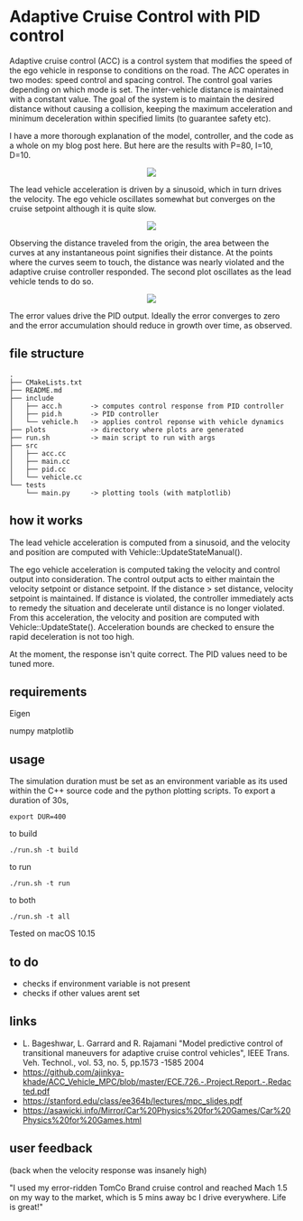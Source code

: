 # Adaptive Cruise Control with PID control
 
Adaptive cruise control (ACC) is a control system that modifies the speed of the ego vehicle in response to conditions on the road. The ACC operates in two modes: speed control and spacing control. The control goal varies depending on which mode is set. The inter-vehicle distance is maintained with a constant value. The goal of the system is to maintain the desired distance without causing a collision, keeping the maximum acceleration and minimum deceleration within specified limits (to guarantee safety etc).

I have a more thorough explanation of the model, controller, and the code as a whole on my blog post here. But here are the results with P=80, I=10, D=10.


<p align="center"><img src="https://raw.githubusercontent.com/onlycase/adaptive-cruise-control/master/plots/vel-acc-responses.png"/></p>

The lead vehicle acceleration is driven by a sinusoid, which in turn drives the velocity. The ego vehicle oscillates somewhat but converges on the cruise setpoint although it is quite slow.

<p align="center"><img src="https://raw.githubusercontent.com/onlycase/adaptive-cruise-control/master/plots/distance.png"/></p>

Observing the distance traveled from the origin, the area between the curves at any instantaneous point signifies their distance. At the points where the curves seem to touch, the distance was nearly violated and the adaptive cruise controller responded. The second plot oscillates as the lead vehicle tends to do so.

<p align="center"><img src="https://raw.githubusercontent.com/onlycase/adaptive-cruise-control/master/plots/error.png"/></p>

The error values drive the PID output. Ideally the error converges to zero and the error accumulation should reduce in growth over time, as observed.


## file structure

```
.
├── CMakeLists.txt
├── README.md
├── include
│   ├── acc.h       -> computes control response from PID controller
│   ├── pid.h       -> PID controller
│   └── vehicle.h   -> applies control reponse with vehicle dynamics
├── plots           -> directory where plots are generated
├── run.sh          -> main script to run with args
├── src
│   ├── acc.cc
│   ├── main.cc
│   ├── pid.cc
│   └── vehicle.cc
└── tests
    └── main.py     -> plotting tools (with matplotlib)
```

## how it works

The lead vehicle acceleration is computed from a sinusoid, and the velocity and position are computed with Vehicle::UpdateStateManual().

The ego vehicle acceleration is computed taking the velocity and control output into consideration. The control output acts to either maintain the velocity setpoint or distance setpoint. If the distance > set distance, velocity setpoint is maintained. If distance is violated, the controller immediately acts to remedy the situation and decelerate until distance is no longer violated. From this acceleration, the velocity and position are computed with Vehicle::UpdateState(). Acceleration bounds are checked to ensure the rapid deceleration is not too high.

At the moment, the response isn't quite correct. The PID values need to be tuned more.


## requirements

Eigen

numpy
matplotlib

## usage

The simulation duration must be set as an environment variable as its used within the C++ source code and the python plotting scripts. To export a duration of 30s,

```
export DUR=400
```

to build

`./run.sh -t build`

to run

`./run.sh -t run`

to both

`./run.sh -t all`

Tested on macOS 10.15

## to do
* checks if environment variable is not present
* checks if other values arent set

## links
* L. Bageshwar, L. Garrard and R. Rajamani "Model predictive control of transitional maneuvers for adaptive cruise control vehicles", IEEE Trans. Veh. Technol., vol. 53, no. 5, pp.1573 -1585 2004
* https://github.com/ajinkya-khade/ACC_Vehicle_MPC/blob/master/ECE.726.-.Project.Report.-.Redacted.pdf
* https://stanford.edu/class/ee364b/lectures/mpc_slides.pdf
* https://asawicki.info/Mirror/Car%20Physics%20for%20Games/Car%20Physics%20for%20Games.html


## user feedback

(back when the velocity response was insanely high)

"I used my error-ridden TomCo Brand cruise control and reached Mach 1.5 on my way to the market, which is 5 mins away bc I drive everywhere. Life is great!"
